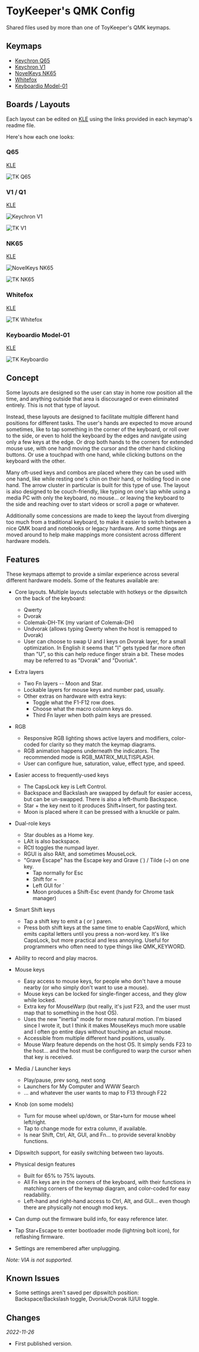 ToyKeeper's QMK Config
======================

Shared files used by more than one of ToyKeeper's QMK keymaps.


## Keymaps

* [Keychron Q65](../../keyboards/keychron/q65/q65_ansi_stm32l432_ec11/keymaps/toykeeper)
* [Keychron V1](../../keyboards/keychron/v1/v1_ansi_stm32l432_ec11/keymaps/toykeeper)
* [NovelKeys NK65](../../keyboards/novelkeys/nk65/keymaps/toykeeper)
* [Whitefox](../../keyboards/input_club/whitefox/keymaps/toykeeper)
* [Keyboardio Model-01](../../keyboards/keyboardio/model01/keymaps/toykeeper/)


## Boards / Layouts

Each layout can be edited on [KLE](keyboard-layout-editor.com) using the links
provided in each keymap's readme file.

Here's how each one looks:

### Q65

[KLE](http://www.keyboard-layout-editor.com/#/gists/9e5289cc338d78520da1495d697ed72a)

![TK Q65](http://toykeeper.net/keyboard/qmk/tk-q65-2022-11-25a.png)

### V1 / Q1

[KLE](http://www.keyboard-layout-editor.com/#/gists/cd13a756e9e519476489ab21df8140ba)

![Keychron V1](http://toykeeper.net/keyboard/qmk/keychron-v1/front.2.jpg)

![TK V1](http://toykeeper.net/keyboard/qmk/tk-v1-q1-2022-11-25a.png)

### NK65

[KLE](http://www.keyboard-layout-editor.com/#/gists/565ca8abb5825d160f962226fb9d58b7)

![NovelKeys NK65](http://toykeeper.net/keyboard/qmk/nk65-front-bright-blue.jpg)

![TK NK65](http://toykeeper.net/keyboard/qmk/tk-nk65-2022-11-25a.png)

### Whitefox

[KLE](http://www.keyboard-layout-editor.com/#/gists/25056bbe508ab0bb45d8e9688c23a478)

![TK Whitefox](http://toykeeper.net/keyboard/qmk/tk-whitefox-2022-11-25a.png)

### Keyboardio Model-01

[KLE](http://www.keyboard-layout-editor.com/#/gists/0b83353e391f27c7c19f82da0aecc56b)

![TK Keyboardio](http://toykeeper.net/keyboard/qmk/tk-keyboardio.2022-11-17a.png)


## Concept

Some layouts are designed so the user can stay in home row position all the
time, and anything outside that area is discouraged or even eliminated
entirely.  This is not that type of layout.

Instead, these layouts are designed to facilitate multiple different hand
positions for different tasks.  The user's hands are expected to move around
sometimes, like to tap something in the corner of the keyboard, or roll over to
the side, or even to hold the keyboard by the edges and navigate using only a
few keys at the edge.  Or drop both hands to the corners for extended mouse
use, with one hand moving the cursor and the other hand clicking buttons.  Or
use a touchpad with one hand, while clicking buttons on the keyboard with the
other.

Many oft-used keys and combos are placed where they can be used with one hand,
like while resting one's chin on their hand, or holding food in one hand.  The
arrow cluster in particular is built for this type of use.  The layout is also
designed to be couch-friendly, like typing on one's lap while using a media PC
with only the keyboard, no mouse... or leaving the keyboard to the side and
reaching over to start videos or scroll a page or whatever.

Additionally some concessions are made to keep the layout from diverging too
much from a traditional keyboard, to make it easier to switch between a nice
QMK board and notebooks or legacy hardware.  And some things are moved around
to help make mappings more consistent across different hardware models.


## Features

These keymaps attempt to provide a similar experience across several different
hardware models.  Some of the features available are:

  * Core layouts.  Multiple layouts selectable with hotkeys or the dipswitch on
    the back of the keyboard:
    * Qwerty
    * Dvorak
    * Colemak-DH-TK (my variant of Colemak-DH)
    * Undvorak (allows typing Qwerty when the host is remapped to Dvorak)
    * User can choose to swap U and I keys on Dvorak layer, for a small
      optimization.  In English it seems that "I" gets typed far more often
      than "U", so this can help reduce finger strain a bit.  These modes may
      be referred to as "Dvorak" and "Dvoriuk".

  * Extra layers
    * Two Fn layers -- Moon and Star.
    * Lockable layers for mouse keys and number pad, usually.
    * Other extras on hardware with extra keys:
      * Toggle what the F1-F12 row does.
      * Choose what the macro column keys do.
      * Third Fn layer when both palm keys are pressed.

  * RGB
    * Responsive RGB lighting shows active layers and modifiers, color-coded
      for clarity so they match the keymap diagrams.
    * RGB animation happens underneath the indicators.  The recommended mode is
      RGB_MATRIX_MULTISPLASH.
    * User can configure hue, saturation, value, effect type, and speed.

  * Easier access to frequently-used keys
    * The CapsLock key is Left Control.
    * Backspace and Backslash are swapped by default for easier access, but can
      be un-swapped.  There is also a left-thumb Backspace.
    * Star + the key next to it produces Shift+Insert, for pasting text.
    * Moon is placed where it can be pressed with a knuckle or palm.

  * Dual-role keys
    * Star doubles as a Home key.
    * LAlt is also backspace.
    * RCtl toggles the numpad layer.
    * RGUI is also RAlt, and sometimes MouseLock.
    * "Grave Escape" has the Escape key and Grave (`) / Tilde (~) on one key.
      * Tap normally for Esc
      * Shift for ~
      * Left GUI for `
      * Moon produces a Shift-Esc event (handy for Chrome task manager)

  * Smart Shift keys
    * Tap a shift key to emit a ( or ) paren.
    * Press both shift keys at the same time to enable CapsWord, which emits
      capital letters until you press a non-word key.  It's like CapsLock, but
      more practical and less annoying.  Useful for programmers who often need
      to type things like QMK_KEYWORD.

  * Ability to record and play macros.

  * Mouse keys
    * Easy access to mouse keys, for people who don't have a mouse nearby (or
      who simply don't want to use a mouse).
    * Mouse keys can be locked for single-finger access, and they glow while
      locked.
    * Extra key for MouseWarp (but really, it's just F23, and the user must map
      that to something in the host OS).
    * Uses the new "inertia" mode for more natural motion.  I'm biased since I
      wrote it, but I think it makes MouseKeys much more usable and I often go
      entire days without touching an actual mouse.
    * Accessible from multiple different hand positions, usually.
    * Mouse Warp feature depends on the host OS.  It simply sends F23 to the
      host... and the host must be configured to warp the cursor when that key
      is received.

  * Media / Launcher keys
    * Play/pause, prev song, next song
    * Launchers for My Computer and WWW Search
    * ... and whatever the user wants to map to F13 through F22

  * Knob (on some models)
    * Turn for mouse wheel up/down, or Star+turn for mouse wheel left/right.
    * Tap to change mode for extra column, if available.
    * Is near Shift, Ctrl, Alt, GUI, and Fn... to provide several knobby functions.

  * Dipswitch support, for easily switching between two layouts.

  * Physical design features
    * Built for 65% to 75% layouts.
    * All Fn keys are in the corners of the keyboard, with their functions in
      matching corners of the keymap diagram, and color-coded for easy
      readability.
    * Left-hand and right-hand access to Ctrl, Alt, and GUI... even though
      there are physically not enough mod keys.

  * Can dump out the firmware build info, for easy reference later.
  * Tap Star+Escape to enter bootloader mode (lightning bolt icon), for reflashing firmware.
  * Settings are remembered after unplugging.

*Note: VIA is not supported.*


## Known Issues

* Some settings aren't saved per dipswitch position:
  Backspace/Backslash toggle, Dvoriuk/Dvorak IU/UI toggle.


## Changes

*2022-11-26*

* First published version.

